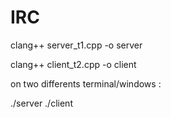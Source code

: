 # IRC

clang++ server_t1.cpp -o server

clang++ client_t2.cpp -o client

on two differents terminal/windows :

./server
./client 

